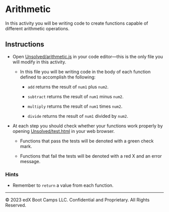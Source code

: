 # Arithmetic

In this activity you will be writing code to create functions capable of different arithmetic operations.

## Instructions

* Open [Unsolved/arithmetic.js](Unsolved/arithmetic.js) in your code editor&mdash;this is the only file you will modify in this activity.

  * In this file you will be writing code in the body of each function defined to accomplish the following:

    * `add` returns the result of `num1` plus `num2`.

    * `subtract` returns the result of `num1` minus `num2`.

    * `multiply` returns the result of `num1` times `num2`.

    * `divide` returns the result of `num1` divided by `num2`.

* At each step you should check whether your functions work properly by opening [Unsolved/test.html](Unsolved/test.html) in your web browser.

  * Functions that pass the tests will be denoted with a green check mark.

  * Functions that fail the tests will be denoted with a red X and an error message.

### Hints

* Remember to `return` a value from each function.

---

© 2023 edX Boot Camps LLC. Confidential and Proprietary. All Rights Reserved.
